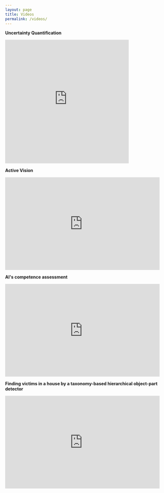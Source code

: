 ```yaml
---
layout: page
title: Videos
permalink: /videos/
---
```


**Uncertainty Quantification**

<iframe width="400" height="400" src="https://www.youtube.com/embed/0Y22d6GsZuM" title="YouTube video player" frameborder="0" allow="accelerometer; autoplay; clipboard-write; encrypted-media; gyroscope; picture-in-picture" allowfullscreen></iframe>


**Active Vision**

<iframe width="500" height="300" src="https://www.youtube.com/embed/2F7tMYG50J8" title="YouTube video player" frameborder="0" allow="accelerometer; autoplay; clipboard-write; encrypted-media; gyroscope; picture-in-picture" allowfullscreen></iframe>


**AI's competence assessment**

<iframe width="500" height="300" src="https://www.youtube.com/embed/QfCP04utC14" frameborder="0" allow="accelerometer; autoplay; clipboard-write; encrypted-media; gyroscope; picture-in-picture" allowfullscreen></iframe>


**Finding victims in a house by a taxonomy-based hierarchical object-part detector**

<iframe width="500" height="300" src="https://www.youtube.com/embed/GTc6Xh1ck5A" frameborder="0" allow="accelerometer; autoplay; clipboard-write; encrypted-media; gyroscope; picture-in-picture" allowfullscreen></iframe> 

